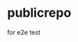 # publicrepo
for e2e test











































































































































































































































































































































































































































































































































































































































































































































































































































































































































































































































































































































































































































































































































































































































































































































































































































































































































































































































































































































































































































































































































































































































































































































































































































































































































































































































































































































































































































































































































































































































































































































































































































































































































































































































































































